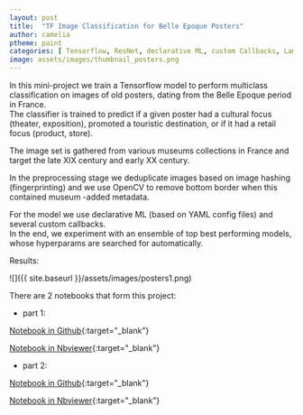 ```yaml
---
layout: post
title:  "TF Image Classification for Belle Epoque Posters"
author: camelia
ptheme: paint
categories: [ Tensorflow, ResNet, declarative ML, custom Callbacks, Lambda Layer, Keras Tuner, tf.data, tf.feature_column, tabular data, Optunity, CatBoost, Image classification, OpenCV, Computer Vision ]
image: assets/images/thumbnail_posters.png
---
```



In this mini-project we train a Tensorflow model to perform multiclass classification on images of old posters, dating from the Belle Epoque period in France.  
The classifier is trained to predict if a given poster had a cultural focus (theater, exposition), promoted a touristic destination, or if it had a retail focus (product, store).   

The image set is gathered from various museums collections in France and target the late XIX century and early XX century.  

In the preprocessing stage we deduplicate images based on image hashing (fingerprinting) and we use OpenCV to remove bottom border when this contained museum -added metadata.  

For the model we use declarative ML (based on YAML config files) and several custom callbacks.  
In the end, we experiment with an ensemble of top best performing models, whose hyperparams are searched for automatically. 

Results:

![]({{ site.baseurl }}/assets/images/posters1.png) 



There are 2 notebooks that form this project:

- part 1:  

[Notebook in Github](https://github.com/camelia-c/techfolio/blob/main/tf_image_classif_old_posters/part1_TF_Image_Classification_BelleEpoque_Posters.ipynb){:target="_blank"}

[Notebook in Nbviewer](https://nbviewer.jupyter.org/github/camelia-c/techfolio/blob/main/tf_image_classif_old_posters/part1_TF_Image_Classification_BelleEpoque_Posters.ipynb){:target="_blank"}

- part 2:  

[Notebook in Github](https://github.com/camelia-c/techfolio/blob/main/tf_image_classif_old_posters/part2_TF_Image_Classification_BelleEpoque_Posters.ipynb){:target="_blank"}

[Notebook in Nbviewer](https://nbviewer.jupyter.org/github/camelia-c/techfolio/blob/main/tf_image_classif_old_posters/part2_TF_Image_Classification_BelleEpoque_Posters.ipynb){:target="_blank"}
